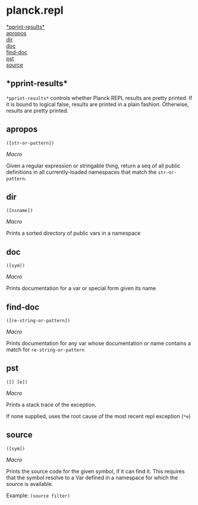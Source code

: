 # planck.repl

[\*pprint-results\*](#pprint-results)<br/>
[apropos](#apropos)<br/>
[dir](#dir)<br/>
[doc](#doc)<br/>
[find-doc](#find-doc)<br/>
[pst](#pst)<br/>
[source](#source)<br/>

## <a name="pprint-results"></a>\*pprint-results\*

`*pprint-results*` controls whether Planck REPL results are
pretty printed. If it is bound to logical false, results
are printed in a plain fashion. Otherwise, results are
pretty printed.
  
## <a name="apropos"></a>apropos
`([str-or-pattern])`

_Macro_

Given a regular expression or stringable thing, return a seq of all
public definitions in all currently-loaded namespaces that match the
`str-or-pattern`.

## <a name="dir"></a>dir
`([nsname])`

_Macro_

Prints a sorted directory of public vars in a namespace

## <a name="doc"></a>doc
`([sym])`

_Macro_

Prints documentation for a var or special form given its name
  
## <a name="find-doc"></a>find-doc
`([re-string-or-pattern])`

_Macro_

Prints documentation for any var whose documentation or name
contains a match for `re-string-or-pattern`
  
## <a name="pst"></a>pst
`([] [e])`

_Macro_

Prints a stack trace of the exception.

If none supplied, uses the root cause of the most recent repl exception (`*e`)
  
## <a name="source"></a>source
`([sym])`

_Macro_

Prints the source code for the given symbol, if it can find it.
This requires that the symbol resolve to a Var defined in a
namespace for which the source is available.

Example: `(source filter)`
  